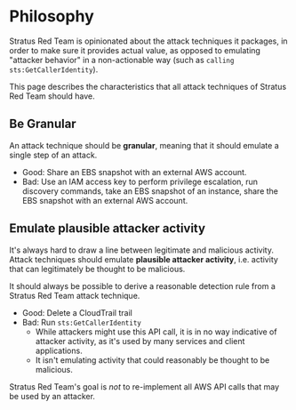 # Philosophy

Stratus Red Team is opinionated about the attack techniques it packages, in order to make sure it provides actual value, as opposed to emulating "attacker behavior" in a non-actionable way (such as `calling sts:GetCallerIdentity`).

This page describes the characteristics that all attack techniques of Stratus Red Team should have.

## Be Granular

An attack technique should be **granular**, meaning that it should emulate a single step of an attack.

- Good: Share an EBS snapshot with an external AWS account.
- Bad: Use an IAM access key to perform privilege escalation, run discovery commands, take an EBS snapshot of an instance, share the EBS snapshot with an external AWS account.

## Emulate plausible attacker activity

It's always hard to draw a line between legitimate and malicious activity. Attack techniques should emulate **plausible attacker activity**, i.e. activity that can legitimately be thought to be malicious.

It should always be possible to derive a reasonable detection rule from a Stratus Red Team attack technique.

- Good: Delete a CloudTrail trail
- Bad: Run `sts:GetCallerIdentity`
  - While attackers might use this API call, it is in no way indicative of attacker activity, as it's used by many services and client applications.
  - It isn't emulating activity that could reasonably be thought to be malicious.

Stratus Red Team's goal is *not* to re-implement all AWS API calls that may be used by an attacker.